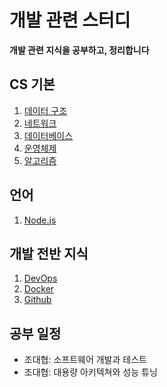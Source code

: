 # 개발 관련 스터디
**개발 관련 지식을 공부하고, 정리합니다**
  
## CS 기본
1. [데이터 구조](/contents/datastructure.md)
2. [네트워크](/contents/network.md)
3. [데이터베이스](/contents/database.md)
4. [운영체제](/contents/operating-system.md)
5. [알고리즘](/contents/algorithm.md)

## 언어
1. [Node.js](/contents/nodejs.md)

## 개발 전반 지식
1. [DevOps](/contents/DevOps.md)
2. [Docker](/contents/Docker.md)
3. [Github](/contents/Github.md)


## 공부 일정
- 조대협: 소프트웨어 개발과 테스트
- 조대협: 대용량 아키텍쳐와 성능 튜닝
